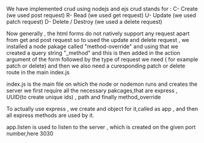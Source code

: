 We have implemented crud using nodejs and ejs
crud stands for :
C- Create (we used post request)
R- Read (we used get request)
U- Update (we used patch request)
D- Delete / Destroy (we used a delete request)

Now generally , the html forms do not natively support any request apart from get and post request
so to used the update and delete request , we installed a node pakage called "method-override"
and using that we created a query string "\_method" and this is then added in the action argument of the form
followed by the type of request we need ( for example patch or delete) and then we also need a curesponding patch or delete route in the main index.js

index.js is the main file on which the node or nodemon runs and creates the server
we first require all the necessary pakcages,that are express , UUID(to create unique ids) , path and finally
method_override

To actually use express , we create and object for it,called as app , and then all express methods are
used by it.

app.listen is used to listen to the server , which is created on the given port number,here 3030
